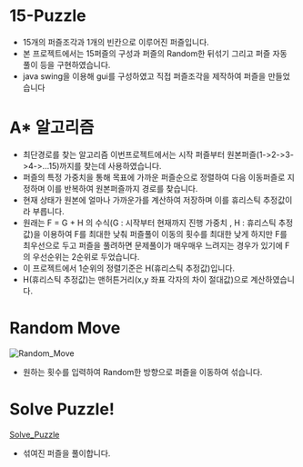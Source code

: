 # 15-Puzzle
- 15개의 퍼즐조각과 1개의 빈칸으로 이루어진 퍼즐입니다.
- 본 프로젝트에서는 15퍼즐의 구성과 퍼즐의 Random한 뒤섞기 그리고 퍼즐 자동 풀이 등을 구현하였습니다.
- java swing을 이용해 gui를 구성하였고 직접 퍼즐조각을 제작하여 퍼즐을 만들었습니다

# A* 알고리즘
- 최단경로를 찾는 알고리즘 이번프로젝트에서는 시작 퍼즐부터 원본퍼즐(1->2->3->4->...15)까지를 찾는데 사용하였습니다.
- 퍼즐의 특정 가중치을 통해 목표에 가까운 퍼즐순으로 정렬하여 다음 이동퍼즐로 지정하며 이를 반복하여 원본퍼즐까지 경로를 찾습니다.
- 현재 상태가 원본에 얼마나 가까운가를 계산하여 저장하며 이를 휴리스틱 추정값이라 부릅니다.
- 원래는 F = G + H 의 수식(G : 시작부터 현재까지 진행 가중치 , H : 휴리스틱 추정값)을 이용하여 F를 최대한 낮춰 퍼즐풀이 이동의 횟수를 최대한 낮게 하지만 F를 최우선으로 두고 퍼즐을 풀려하면 문제풀이가 매우매우 느려지는 경우가 있기에 F의 우선순위는 2순위로 두었습니다.
- 이 프로젝트에서 1순위의 정렬기준은 H(휴리스틱 추정값)입니다.
- H(휴리스틱 추정값)는 맨허튼거리(x,y 좌표 각자의 차이 절대값)으로 계산하였습니다.

# Random Move
![Random_Move](https://user-images.githubusercontent.com/29995264/124348544-7d5bc900-dc25-11eb-9066-2957fa842f18.gif)
- 원하는 횟수를 입력하여 Random한 방향으로 퍼즐을 이동하여 섞습니다.


# Solve Puzzle!
[Solve_Puzzle](https://user-images.githubusercontent.com/29995264/124348549-7f258c80-dc25-11eb-98bc-94fb33ed0b9d.gif)
- 섞여진 퍼즐을 풀이합니다.
